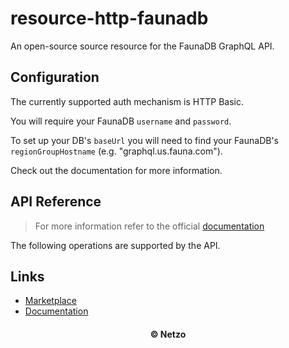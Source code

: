 # resource-http-faunadb

An open-source source resource for the FaunaDB GraphQL API.

## Configuration

The currently supported auth mechanism is HTTP Basic.

You will require your FaunaDB `username` and `password`.

To set up your DB's `baseUrl` you will need to find your FaunaDB's
`regionGroupHostname` (e.g. "graphql.us.fauna.com").

Check out the documentation for more information.

## API Reference

> For more information refer to the official [documentation](#links)

The following operations are supported by the API.

## Links

- [Marketplace](https://app.netzo.io/resources/resource-http-faunadb)
- [Documentation](https://docs.fauna.com/fauna/current/api/graphql/endpoints#bearer-token)

<div align="center">
  <h4>© Netzo</h4>
</div>
